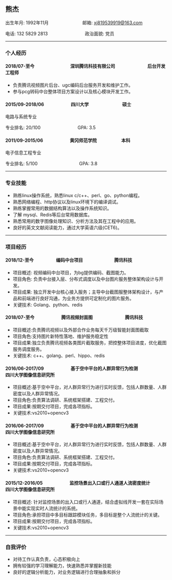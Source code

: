 ## 熊杰

出生年月: 1992年11月　　　　　　 　 邮箱: xj819539919@163.com

电话: 132 5829 2813　　　　　　　　 政治面貌: 党员

---

### 个人经历

#### 2018/07-至今　　　　　　　　深圳腾讯科技有限公司	　　　　　　　后台开发工程师

* 负责腾讯视频图片后台、ugc编码后台服务开发和维护工作。
* 参与pcg转码中台整体项目方案设计以及核心模块开发工作。

#### 2015/09-2018/06　　　　　　四川大学	　　　　　　　 硕士

电路与系统专业

专业排名: 20/100　　　　　　　　 GPA: 3.5

#### 2011/09-2015/06　　　　　　黄冈师范学院	　　　　　 本科

电子信息工程专业

专业排名: 5/100 　　　　　　　　　GPA: 3.8

---

### 专业技能

* 熟练linux操作系统，熟悉linux c/c++、perl、go、python编程。
* 熟悉网络编程、http协议以及linux环境下的编译调试。
* 熟练掌握常用的数据结构算法以及操作系统知识。
* 了解 mysql、Redis等后台常用数据库。
* 熟悉常用的数字图像处理知识、分析方法及其在工程中的应用。
* 良好的英文文献阅读能力，通过大学英语六级(CET6)。

---

### 项目经历

#### 2018/12-至今　　　　　编码中台项目　　　　　　　腾讯科技
 
* 项目概述: 视频编码中台项目，为bg提供编码、截图能力。
* 项目角色: 负责中台接入层、分布式调度以及中台图片服务整体架构设计与开发。
* 项目成果: 独立开发中台核心接入服务；主导中台截图服整体架构设计，与产品和前端进行良好沟通，为业务方提供可定制化的图片服务。
* 关键技术: Golang、python、redis

#### 2018/07-至今　　　　　　腾讯视频封面图　　　　　　　 腾讯科技

* 项目概述:负责腾讯视频以及外部合作业务每天千万级智能封面图截取
* 项目角色:支持图片新特性落地、维护服务稳定性
* 项目成果:独立负责腾讯视频各类图片截取服务，把控整体项目进度，优化截图服务调度服务。
* 关键技术: c++、golang、perl、hippo、redis 

#### 2016/06-2017/09　　　　　　基于空中平台的人群异常行为检测　　　　　　　四川大学图像信息研究所

* 项目概述:基于空中平台，对人群异常行为进行实时反馈，包括人群数量、人群密度以及人群异常情况。
* 项目角色:负责算法调研、系统框架搭建、工程交付。
* 项目成果:按期交付项目，完成各项指标。
* 关键技术:vs2010+opencv3

#### 2016/06-2017/09　　　　　　基于空中平台的人群异常行为检测　　　　　　　四川大学图像信息研究所

* 项目概述:基于空中平台，对人群异常行为进行实时反馈，包括人群数量、人群密度以及人群异常情况。
* 项目角色:负责算法调研、系统框架搭建、工程交付。
* 项目成果:按期交付项目，完成各项指标。
* 关键技术:vs2010+opencv3

#### 2015/12-2016/05　　　　　　监控场景出入口或行人通道人流密度统计　　　　四川大学图像信息研究所

* 项目概述: 针对监控场景的出入口或行人通道，结合虚拟线开发一套在实际场景中能实现实时人流统计的系统。
* 项目角色:承担项目中多目标跟踪模块任务，多目标是整个人流统计的关键。
* 项目成果:按期交付项目，完成各项指标。
* 关键技术:vs2010+opencv3

---

### 自我评价

* 对待工作认真负责，心态积极向上
* 拥有较强的学习理解能力，快速熟悉并掌握新技能
* 良好的逻辑分析能力，对业务逻辑进行合理抽象和拆分






